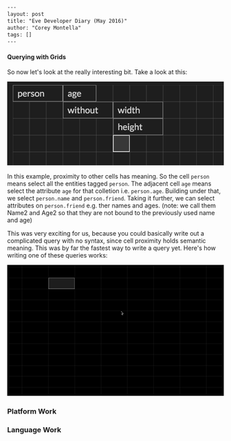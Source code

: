 ```
---
layout: post
title: "Eve Developer Diary (May 2016)"
author: "Corey Montella"
tags: []
---
```

#### Querying with Grids 

So now let's look at the really interesting bit. Take a look at this:

![WikiGrid](images/wikigrid2.png)

In this example, proximity to other cells has meaning. So the cell `person` means select all the entities tagged `person`. The adjacent cell `age` means select the attribute `age` for that colletion i.e. `person.age`. Building under that, we select `person.name` and `person.friend`. Taking it further, we can select attributes on `person.friend` e.g. ther names and ages. (note: we call them Name2 and Age2 so that they are not bound to the previously used name and age)

This was very exciting for us, because you could basically write out a complicated query with no syntax, since cell proximity holds semantic meaning. This was by far the fastest way to write a query yet. Here's how writing one of these queries works:

![WikiGrid](images/wikigrid4.gif)


### Platform Work

### Language Work